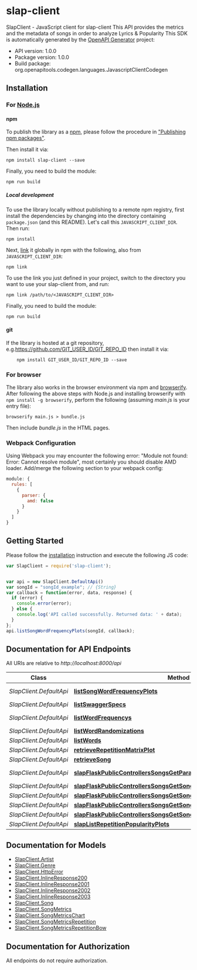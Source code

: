 # slap-client

SlapClient - JavaScript client for slap-client
This API provides the metrics and the metadata of songs in order to analyze Lyrics & Popularity
This SDK is automatically generated by the [OpenAPI Generator](https://openapi-generator.tech) project:

- API version: 1.0.0
- Package version: 1.0.0
- Build package: org.openapitools.codegen.languages.JavascriptClientCodegen

## Installation

### For [Node.js](https://nodejs.org/)

#### npm

To publish the library as a [npm](https://www.npmjs.com/), please follow the procedure in ["Publishing npm packages"](https://docs.npmjs.com/getting-started/publishing-npm-packages).

Then install it via:

```shell
npm install slap-client --save
```

Finally, you need to build the module:

```shell
npm run build
```

##### Local development

To use the library locally without publishing to a remote npm registry, first install the dependencies by changing into the directory containing `package.json` (and this README). Let's call this `JAVASCRIPT_CLIENT_DIR`. Then run:

```shell
npm install
```

Next, [link](https://docs.npmjs.com/cli/link) it globally in npm with the following, also from `JAVASCRIPT_CLIENT_DIR`:

```shell
npm link
```

To use the link you just defined in your project, switch to the directory you want to use your slap-client from, and run:

```shell
npm link /path/to/<JAVASCRIPT_CLIENT_DIR>
```

Finally, you need to build the module:

```shell
npm run build
```

#### git

If the library is hosted at a git repository, e.g.https://github.com/GIT_USER_ID/GIT_REPO_ID
then install it via:

```shell
    npm install GIT_USER_ID/GIT_REPO_ID --save
```

### For browser

The library also works in the browser environment via npm and [browserify](http://browserify.org/). After following
the above steps with Node.js and installing browserify with `npm install -g browserify`,
perform the following (assuming *main.js* is your entry file):

```shell
browserify main.js > bundle.js
```

Then include *bundle.js* in the HTML pages.

### Webpack Configuration

Using Webpack you may encounter the following error: "Module not found: Error:
Cannot resolve module", most certainly you should disable AMD loader. Add/merge
the following section to your webpack config:

```javascript
module: {
  rules: [
    {
      parser: {
        amd: false
      }
    }
  ]
}
```

## Getting Started

Please follow the [installation](#installation) instruction and execute the following JS code:

```javascript
var SlapClient = require('slap-client');


var api = new SlapClient.DefaultApi()
var songId = "songId_example"; // {String} 
var callback = function(error, data, response) {
  if (error) {
    console.error(error);
  } else {
    console.log('API called successfully. Returned data: ' + data);
  }
};
api.listSongWordFrequencyPlots(songId, callback);

```

## Documentation for API Endpoints

All URIs are relative to *http://localhost:8000/api*

Class | Method | HTTP request | Description
------------ | ------------- | ------------- | -------------
*SlapClient.DefaultApi* | [**listSongWordFrequencyPlots**](docs/DefaultApi.md#listSongWordFrequencyPlots) | **GET** /songs/{song_id}/word-frequency/plot | 
*SlapClient.DefaultApi* | [**listSwaggerSpecs**](docs/DefaultApi.md#listSwaggerSpecs) | **GET** /swagger-specs | 
*SlapClient.DefaultApi* | [**listWordFrequencys**](docs/DefaultApi.md#listWordFrequencys) | **GET** /songs/{song_id}/word-frequency | 
*SlapClient.DefaultApi* | [**listWordRandomizations**](docs/DefaultApi.md#listWordRandomizations) | **GET** /songs/words/randomize | 
*SlapClient.DefaultApi* | [**listWords**](docs/DefaultApi.md#listWords) | **GET** /songs/{song_id}/words | 
*SlapClient.DefaultApi* | [**retrieveRepetitionMatrixPlot**](docs/DefaultApi.md#retrieveRepetitionMatrixPlot) | **GET** /plot/rep-matrix/{song_id} | 
*SlapClient.DefaultApi* | [**retrieveSong**](docs/DefaultApi.md#retrieveSong) | **GET** /songs/{id}/ | 
*SlapClient.DefaultApi* | [**slapFlaskPublicControllersSongsGetParameterizedWordPopularitySingle**](docs/DefaultApi.md#slapFlaskPublicControllersSongsGetParameterizedWordPopularitySingle) | **GET** /song/{song_id}/word_popularity | 
*SlapClient.DefaultApi* | [**slapFlaskPublicControllersSongsGetSong**](docs/DefaultApi.md#slapFlaskPublicControllersSongsGetSong) | **GET** /song | 
*SlapClient.DefaultApi* | [**slapFlaskPublicControllersSongsGetSongGenres**](docs/DefaultApi.md#slapFlaskPublicControllersSongsGetSongGenres) | **GET** /song/genres | 
*SlapClient.DefaultApi* | [**slapFlaskPublicControllersSongsGetSongMetrics**](docs/DefaultApi.md#slapFlaskPublicControllersSongsGetSongMetrics) | **GET** /song/{song_id}/metrics | 
*SlapClient.DefaultApi* | [**slapFlaskPublicControllersSongsGetSongs**](docs/DefaultApi.md#slapFlaskPublicControllersSongsGetSongs) | **GET** /songs | 
*SlapClient.DefaultApi* | [**slapListRepetitionPopularityPlots**](docs/DefaultApi.md#slapListRepetitionPopularityPlots) | **GET** /plot/rep-pop | 


## Documentation for Models

 - [SlapClient.Artist](docs/Artist.md)
 - [SlapClient.Genre](docs/Genre.md)
 - [SlapClient.HttpError](docs/HttpError.md)
 - [SlapClient.InlineResponse200](docs/InlineResponse200.md)
 - [SlapClient.InlineResponse2001](docs/InlineResponse2001.md)
 - [SlapClient.InlineResponse2002](docs/InlineResponse2002.md)
 - [SlapClient.InlineResponse2003](docs/InlineResponse2003.md)
 - [SlapClient.Song](docs/Song.md)
 - [SlapClient.SongMetrics](docs/SongMetrics.md)
 - [SlapClient.SongMetricsChart](docs/SongMetricsChart.md)
 - [SlapClient.SongMetricsRepetition](docs/SongMetricsRepetition.md)
 - [SlapClient.SongMetricsRepetitionBow](docs/SongMetricsRepetitionBow.md)


## Documentation for Authorization

All endpoints do not require authorization.
